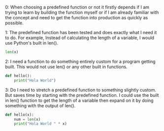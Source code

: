 0: When choosing a predefined function or not it firstly depends if I am trying to learn by
    building the function myself or if I am already familiar with the concept and need to
    get the function into production as quickly as possible. 

1: The predefined function has been tested and does exactly what I need it to do. For 
    example, Instead of calculating the length of a variable, I would use Python's 
    built in len().  
```py
len(x)
```
2: I need a function to do something entirely custom for a program getting built. This would 
    not use len() or any other built in functions.
```py
def hello():
    print("Hola World")
```
3: Do I need to stretch a predefined function to something slightly custom. But saves time 
    by starting with the predefined function. I could use the built in len() function to get
    the length of a variable then expand on it by doing something with the output of len().
```py
def hello(x):
    num = len(x)
    print("Hola World " * x)
```
